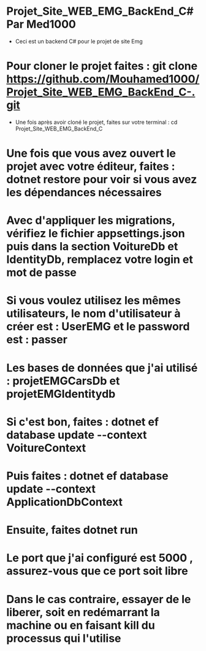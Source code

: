 # Projet_Site_WEB_EMG_BackEnd_C# Par Med1000  
- Ceci est un backend C# pour le projet de site Emg
# Pour cloner le projet faites : git clone https://github.com/Mouhamed1000/Projet_Site_WEB_EMG_BackEnd_C-.git  
- Une fois après avoir cloné le projet, faites sur votre terminal : cd Projet_Site_WEB_EMG_BackEnd_C  
# Une fois que vous avez ouvert le projet avec votre éditeur, faites : dotnet restore pour voir si vous avez les dépendances nécessaires  
# Avec d'appliquer les migrations, vérifiez le fichier appsettings.json puis dans la section VoitureDb et IdentityDb, remplacez votre login et mot de passe  
# Si vous voulez utilisez les mêmes utilisateurs, le nom d'utilisateur à créer est : UserEMG et le password est : passer  
# Les bases de données que j'ai utilisé : projetEMGCarsDb et projetEMGIdentitydb  
# Si c'est bon, faites : dotnet ef database update --context VoitureContext  
# Puis faites : dotnet ef database update --context ApplicationDbContext
# Ensuite, faites dotnet run  
# Le port que j'ai configuré est 5000 , assurez-vous que ce port soit libre  
# Dans le cas contraire, essayer de le liberer, soit en redémarrant la machine ou en faisant kill du processus qui l'utilise  




